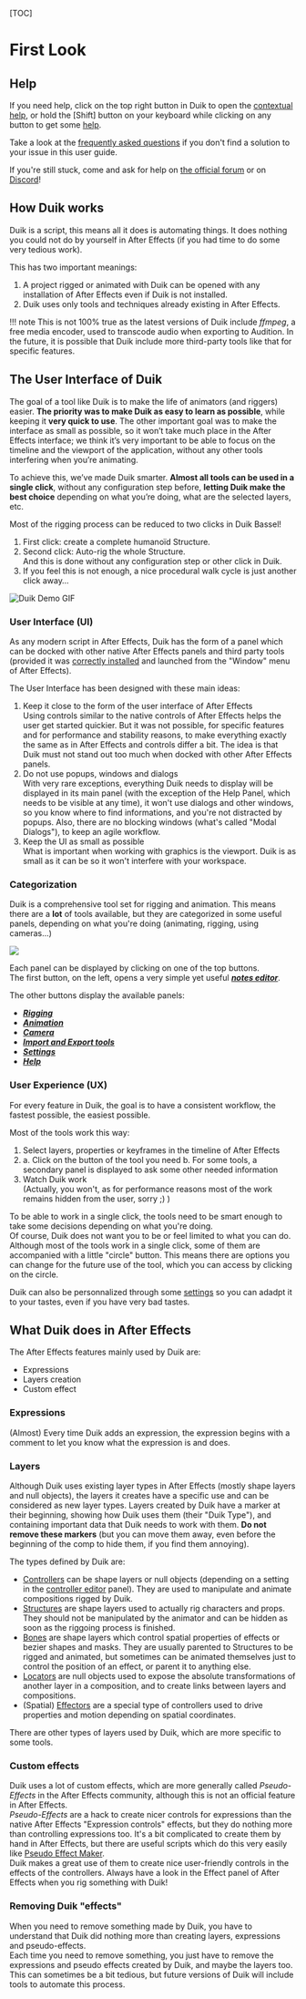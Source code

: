 [TOC]

# First Look

## Help

If you need help, click on the top right button in Duik to open the [contextual help](duik-help.md), or hold the [Shift] button on your keyboard while clicking on any button to get some [help](duik-help.md).

Take a look at the [frequently asked questions](duik-faq.md) if you don't find a solution to your issue in this user guide.

If you're still stuck, come and ask for help on [the official forum](https://forum.rainboxprod.coop) or on [Discord](https://discord.gg/hNuKny8)!

## How Duik works

Duik is a script, this means all it does is automating things. It does nothing you could not do by yourself in After Effects (if you had time to do some very tedious work).

This has two important meanings:  

1. A project rigged or animated with Duik can be opened with any installation of After Effects even if Duik is not installed.
2. Duik uses only tools and techniques already existing in After Effects.

!!! note
    This is not 100% true as the latest versions of Duik include *ffmpeg*, a free media encoder, used to transcode audio when exporting to Audition. In the future, it is possible that Duik include more third-party tools like that for specific features.

## The User Interface of Duik

The goal of a tool like Duik is to make the life of animators (and riggers) easier. **The priority was to make Duik as easy to learn as possible**, while keeping it **very quick to use**. The other important goal was to make the interface as small as possible, so it won’t take much place in the After Effects interface; we think it’s very important to be able to focus on the timeline and the viewport of the application, without any other tools interfering when you’re animating.

To achieve this, we’ve made Duik smarter. **Almost all tools can be used in a single click**, without any configuration step before, **letting Duik make the best choice** depending on what you’re doing, what are the selected layers, etc.

Most of the rigging process can be reduced to two clicks in Duik Bassel!

1. First click: create a complete humanoïd Structure.  
2. Second click: Auto-rig the whole Structure.  
And this is done without any configuration step or other click in Duik.
3. If you feel this is not enough, a nice procedural walk cycle is just another click away…

![Duik Demo GIF](https://rainboxprod.coop/rainbox/wp-content/uploads/smart-ux-2.gif)

### User Interface (UI)

As any modern script in After Effects, Duik has the form of a panel which can be docked with other native After Effects panels and third party tools (provided it was [correctly installed](duik-installation.md) and launched from the "Window" menu of After Effects).

The User Interface has been designed with these main ideas:

1. Keep it close to the form of the user interface of After Effects  
Using controls similar to the native controls of After Effects helps the user get started quickier. But it was not possible, for specific features and for performance and stability reasons, to make everything exactly the same as in After Effects and controls differ a bit. The idea is that Duik must not stand out too much when docked with other After Effects panels.
2. Do not use popups, windows and dialogs  
With very rare exceptions, everything Duik needs to display will be displayed in its main panel (with the exception of the Help Panel, which needs to be visible at any time), it won't use dialogs and other windows, so you know where to find informations, and you're not distracted by popups. Also, there are no blocking windows (what's called "Modal Dialogs"), to keep an agile workflow.
3. Keep the UI as small as possible  
What is important when working with graphics is the viewport. Duik is as small as it can be so it won't interfere with your workspace.

### Categorization

Duik is a comprehensive tool set for rigging and animation. This means there are a **lot** of tools available, but they are categorized in some useful panels, depending on what you're doing (animating, rigging, using cameras...)

![](https://raw.githubusercontent.com/Rainbox-dev/DuAEF_Duik/master/docs/media/wiki/screenshots/panels/topBar.PNG)

Each panel can be displayed by clicking on one of the top buttons.  
The first button, on the left, opens a very simple yet useful [***notes editor***](notes-editor.md).  

The other buttons display the available panels:

- [***Rigging***](rigging.md)
- [***Animation***](animation.md)
- [***Camera***](camera.md)
- [***Import and Export tools***](i-o.md)
- [***Settings***](duik-settings.md)
- [***Help***](duik-help.md)

### User Experience (UX)

For every feature in Duik, the goal is to have a consistent workflow, the fastest possible, the easiest possible.

Most of the tools work this way:  
1. Select layers, properties or keyframes in the timeline of After Effects
2. a. Click on the button of the tool you need
    b. For some tools, a secondary panel is displayed to ask some other needed information
3. Watch Duik work  
(Actually, you won't, as for performance reasons most of the work remains hidden from the user, sorry ;) )

To be able to work in a single click, the tools need to be smart enough to take some decisions depending on what you're doing.  
Of course, Duik does not want you to be or feel limited to what you can do. Although most of the tools work in a single click, some of them are accompanied with a little "circle" button. This means there are options you can change for the future use of the tool, which you can access by clicking on the circle.

Duik can also be personnalized through some [settings](settings.md) so you can adadpt it to your tastes, even if you have very bad tastes.

## What Duik does in After Effects

The After Effects features mainly used by Duik are:

- Expressions
- Layers creation
- Custom effect

### Expressions

(Almost) Every time Duik adds an expression, the expression begins with a comment to let you know what the expression is and does.

### Layers

Although Duik uses existing layer types in After Effects (mostly shape layers and null objects), the layers it creates have a specific use and can be considered as new layer types.
Layers created by Duik have a marker at their beginning, showing how Duik uses them (their "Duik Type"), and containing important data that Duik needs to work with them. **Do not remove these markers** (but you can move them away, even before the beginning of the comp to hide them, if you find them annoying).

The types defined by Duik are:
- [Controllers](controllers.md) can be shape layers or null objects (depending on a setting in the [controller editor](edit-controllers.md) panel). They are used to manipulate and animate compositions rigged by Duik.
- [Structures](structures.md) are shape layers used to actually rig characters and props. They should not be manipulated by the animator and can be hidden as soon as the riggoing process is finished.
- [Bones](bones.md) are shape layers which control spatial properties of effects or bezier shapes and masks. They are usually parented to Structures to be rigged and animated, but sometimes can be animated themselves just to control the position of an effect, or parent it to anything else.
- [Locators](parent-accross-compositions.md) are null objects used to expose the absolute transformations of another layer in a composition, and to create links between layers and compositions.
- (Spatial) [Effectors](effector.md) are a special type of controllers used to drive properties and motion depending on spatial coordinates.

There are other types of layers used by Duik, which are more specific to some tools.

### Custom effects

Duik uses a lot of custom effects, which are more generally called *Pseudo-Effects* in the After Effects community, although this is not an official feature in After Effects.  
*Pseudo-Effects* are a hack to create nicer controls for expressions than the native After Effects "Expression controls" effects, but they do nothing more than controlling expressions too. It's a bit complicated to create them by hand in After Effects, but there are useful scripts which do this very easily like [Pseudo Effect Maker](https://aescripts.com/pseudo-effect-maker/).  
Duik makes a great use of them to create nice user-friendly controls in the effects of the controllers. Always have a look in the Effect panel of After Effects when you rig something with Duik!

### Removing Duik "effects"

When you need to remove something made by Duik, you have to understand that Duik did nothing more than creating layers, expressions and pseudo-effects.  
Each time you need to remove something, you just have to remove the expressions and pseudo effects created by Duik, and maybe the layers too.  
This can sometimes be a bit tedious, but future versions of Duik will include tools to automate this process.
